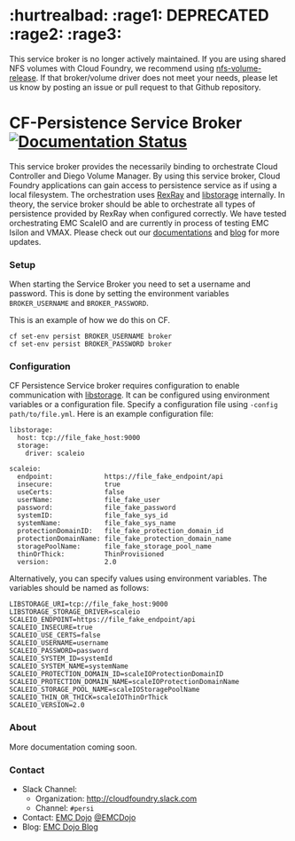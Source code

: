 # :hurtrealbad: :rage1: DEPRECATED :rage2: :rage3:
This service broker is no longer actively maintained.  If you are using shared NFS volumes with Cloud Foundry, we recommend using [nfs-volume-release](https://github.com/cloudfoundry-incubator/nfs-volume-release).  If that broker/volume driver does not meet your needs, please let us know by posting an issue or pull request to that Github repository.

# CF-Persistence Service Broker [![Documentation Status](https://readthedocs.org/projects/cf-persist-service-broker/badge/?version=latest)](http://cf-persist-service-broker.readthedocs.io/en/latest/?badge=latest) 
This service broker provides the necessarily binding to orchestrate Cloud Controller and Diego Volume Manager. By using this service broker, Cloud Foundry applications can gain access to persistence service as if using a local filesystem. The orchestration uses [RexRay](https://github.com/emccode/rexray) and [libstorage](https://github.com/emccode/libstorage) internally. In theory, the service broker should be able to orchestrate all types of persistence provided by RexRay when configured correctly. We have tested orchestrating EMC ScaleIO and are currently in process of testing EMC Isilon and VMAX. Please check out our [documentations](http://cf-persist-service-broker.readthedocs.io/en/latest/)  and [blog](http://dojoblog.emc.com) for more updates.

### Setup
When starting the Service Broker you need to set a username and password. This is done by setting the environment variables `BROKER_USERNAME` and `BROKER_PASSWORD`.

This is an example of how we do this on CF.

 ```
 cf set-env persist BROKER_USERNAME broker
 cf set-env persist BROKER_PASSWORD broker
 ```

### Configuration

CF Persistence Service broker requires configuration to enable communication with [libstorage](https://github.com/emccode/libstorage). It can be configured using environment variables or a configuration file. Specify a configuration file using `-config path/to/file.yml`.  Here is an example configuration file:

```
libstorage:
  host: tcp://file_fake_host:9000
  storage:
    driver: scaleio

scaleio:
  endpoint:             https://file_fake_endpoint/api
  insecure:             true
  useCerts:             false
  userName:             file_fake_user
  password:             file_fake_password
  systemID:             file_fake_sys_id
  systemName:           file_fake_sys_name
  protectionDomainID:   file_fake_protection_domain_id
  protectionDomainName: file_fake_protection_domain_name
  storagePoolName:      file_fake_storage_pool_name
  thinOrThick:          ThinProvisioned
  version:              2.0
```

Alternatively, you can specify values using environment variables.  The variables should be named as follows:
```
LIBSTORAGE_URI=tcp://file_fake_host:9000
LIBSTORAGE_STORAGE_DRIVER=scaleio
SCALEIO_ENDPOINT=https://file_fake_endpoint/api
SCALEIO_INSECURE=true
SCALEIO_USE_CERTS=false
SCALEIO_USERNAME=username
SCALEIO_PASSWORD=password
SCALEIO_SYSTEM_ID=systemId
SCALEIO_SYSTEM_NAME=systemName
SCALEIO_PROTECTION_DOMAIN_ID=scaleIOProtectionDomainID
SCALEIO_PROTECTION_DOMAIN_NAME=scaleIOProtectionDomainName
SCALEIO_STORAGE_POOL_NAME=scaleIOStoragePoolName
SCALEIO_THIN_OR_THICK=scaleIOThinOrThick
SCALEIO_VERSION=2.0
```
 

### About
More documentation coming soon.

### Contact
- Slack Channel:
  - Organization: <http://cloudfoundry.slack.com>
  - Channel: `#persi` 
- Contact: [EMC Dojo](mailto:emcdojo@emc.com) [@EMCDojo](https://twitter.com/hashtag/emcdojo)
- Blog: [EMC Dojo Blog](http://dojoblog.emc.com)
